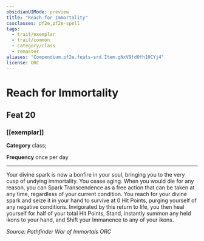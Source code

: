 ```yaml
---
obsidianUIMode: preview
title: "Reach for Immortality"
cssclasses: pf2e,pf2e-spell
tags:
  - trait/exemplar
  - trait/common
  - category/class
  - remaster
aliases: "Compendium.pf2e.feats-srd.Item.gNxV9fd0fh10CYj4"
license: ORC
---
```

# Reach for Immortality
## Feat 20
### [[exemplar]]

**Category** class; 




**Frequency** once per day

* * *

Your divine spark is now a bonfire in your soul, bringing you to the very cusp of undying immortality. You cease aging. When you would die for any reason, you can Spark Transcendence as a free action that can be taken at any time, regardless of your current condition. You reach for your divine spark and seize it in your hand to survive at 0 Hit Points, purging yourself of any negative conditions. Invigorated by this return to life, you then heal yourself for half of your total Hit Points, Stand, instantly summon any held ikons to your hand, and Shift your Immanence to any of your ikons.

*Source: Pathfinder War of Immortals*
*ORC*